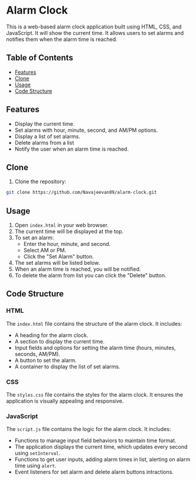 # Alarm Clock

This is a web-based alarm clock application built using HTML, CSS, and JavaScript. It will show the current time. It allows users to set alarms and notifies them when the alarm time is reached.

[preview]: <https://navajeevan09.github.io/alarm-clock/>

## Table of Contents

- [Features](#features)
- [Clone](#clone)
- [Usage](#usage)
- [Code Structure](#code-structure)

## Features

- Display the current time.
- Set alarms with hour, minute, second, and AM/PM options.
- Display a list of set alarms.
- Delete alarms from a list
- Notify the user when an alarm time is reached.

## Clone

1. Clone the repository:

```bash
git clone https://github.com/Navajeevan09/alarm-clock.git
```

## Usage

1. Open `index.html` in your web browser.
2. The current time will be displayed at the top.
3. To set an alarm:
   - Enter the hour, minute, and second.
   - Select AM or PM.
   - Click the "Set Alarm" button.
4. The set alarms will be listed below.
5. When an alarm time is reached, you will be notified.
6. To delete the alarm from list you can click the "Delete" button.

## Code Structure

### HTML

The `index.html` file contains the structure of the alarm clock. 
It includes:

- A heading for the alarm clock.
- A section to display the current time.
- Input fields and options for setting the alarm time (hours, minutes, seconds, AM/PM).
- A button to set the alarm.
- A container to display the list of set alarms.

### CSS

The `styles.css` file contains the styles for the alarm clock. It ensures the application is visually appealing and responsive.

### JavaScript

The `script.js` file contains the logic for the alarm clock. 
It includes:

- Functions to manage input field behaviors to maintain time format.
- The application displays the current time, which updates every second using `setInterval`.
- Functions to get user inputs, adding alarm times in list, alerting on alarm time using `alert`.
- Event listeners for set alarm and delete alarm buttons intractions.
